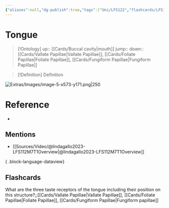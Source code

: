 ```yaml
---
{"aliases":null,"dg-publish":true,"tags":["Uni/LFS122","flashcards/LFS122"],"permalink":"/cards/tongue/","dgPassFrontmatter":true}
---
```


# Tongue

> [!Ontology]
> up:: [[Cards/Buccal cavity\|mouth]]
> jump::
> down:: [[Cards/Vallate Papillae\|Vallate Papillae]], [[Cards/Foliate Papillae\|Foliate Papillae]], [[Cards/Fungiform Papillae\|Fungiform Papillae]]

> [!Definition] Definition
> 

![Extras/Images/image-5-x573-y171.png|250](/img/user/Extras/Images/image-5-x573-y171.png)
# Reference
- 

## Mentions
- [[Sources/Video/@lindagallo2023-LFS112M7T1Overview\|@lindagallo2023-LFS112M7T1Overview]]

{ .block-language-dataview}

## Flashcards

What are the three taste receptors of the tongue including their position on this structure?;;[[Cards/Vallate Papillae\|Vallate Papillae]], [[Cards/Foliate Papillae\|Foliate Papillae]], [[Cards/Fungiform Papillae\|Fungiform papillae]]
<!--SR:!2023-10-24,1,190-->